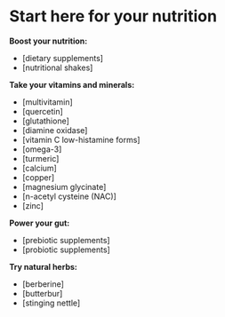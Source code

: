 # Start here for your nutrition

**Boost your nutrition:**

* [dietary supplements]
* [nutritional shakes]

**Take your vitamins and minerals:** 

* [multivitamin]
* [quercetin]
* [glutathione]
* [diamine oxidase]
* [vitamin C low-histamine forms]
* [omega-3]
* [turmeric]
* [calcium]
* [copper]
* [magnesium glycinate]
* [n-acetyl cysteine (NAC)]
* [zinc]

**Power your gut:**

* [prebiotic supplements]
* [probiotic supplements]

**Try natural herbs:** 

* [berberine]
* [butterbur]
* [stinging nettle]
